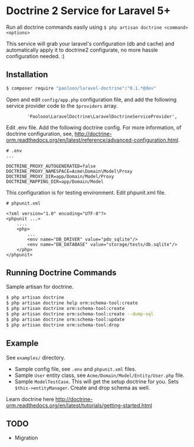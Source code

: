 # Doctrine 2 Service for Laravel 5+

Run all doctrine commands easily using `$ php artisan doctrine <command> <options>`

This service will grab your laravel's configuration (db and cache) and automatically apply it to doctrine2 configurate, no more hassle configuration needed. :)

## Installation

```bash
$ composer require "paolooo/laravel-doctrine":"0.1.*@dev"
```

Open and edit `config/app.php` configuration file, and add the following service provider code to the `$providers` array.

```
        'Paolooo\LaravelDoctrine\LaravelDoctrineServiceProvider',
```

Edit .env file. Add the following doctrine config. For more information,
of doctrine configuration, see, http://doctrine-orm.readthedocs.org/en/latest/reference/advanced-configuration.html.

```
# .env
...

DOCTRINE_PROXY_AUTOGENERATED=false
DOCTRINE_PROXY_NAMESPACE=Acme\Domain\Model\Proxy
DOCTRINE_PROXY_DIR=app/Domain/Model/Proxy
DOCTRINE_MAPPING_DIR=app/Domain/Model

```

This configuration is for testing environment. Edit phpunit.xml file.

```
# phpunit.xml

<?xml version="1.0" encoding="UTF-8"?>
<phpunit ...>
    ....
    <php>
        ...
        <env name="DB_DRIVER" value="pdo_sqlite"/>
        <env name="DB_DATABASE" value="storage/tests/db.sqlite"/>
    </php>
</phpunit>
```


## Running Doctrine Commands

Sample artisan for doctrine.

```bash
$ php artisan doctrine
$ php artisan doctrine help orm:schema-tool:create
$ php artisan doctrine orm:schema-tool:create
$ php artisan doctrine orm:schema-tool:create --dump-sql
$ php artisan doctrine orm:schema-tool:update
$ php artisan doctrine orm:schema-tool:drop
```

## Example

See `examples/` directory.

* Sample config file, see `.env` and `phpunit.xml` files.
* Sample `User` entity class, see `Acme/Domain/Model/Entity/User.php` file.
* Sample `ModelTestCase`. This will get the setup doctrine for you. Sets `$this->entityManager`. Create and drop schema as well.

Learn doctrine here http://doctrine-orm.readthedocs.org/en/latest/tutorials/getting-started.html


## TODO

- Migration
